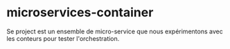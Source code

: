 # microservices-container
Se project est un ensemble de micro-service que nous expérimentons avec les conteurs pour tester l'orchestration.
